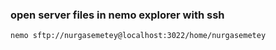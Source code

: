 ### open server files in nemo explorer with ssh







```
nemo sftp://nurgasemetey@localhost:3022/home/nurgasemetey

```
